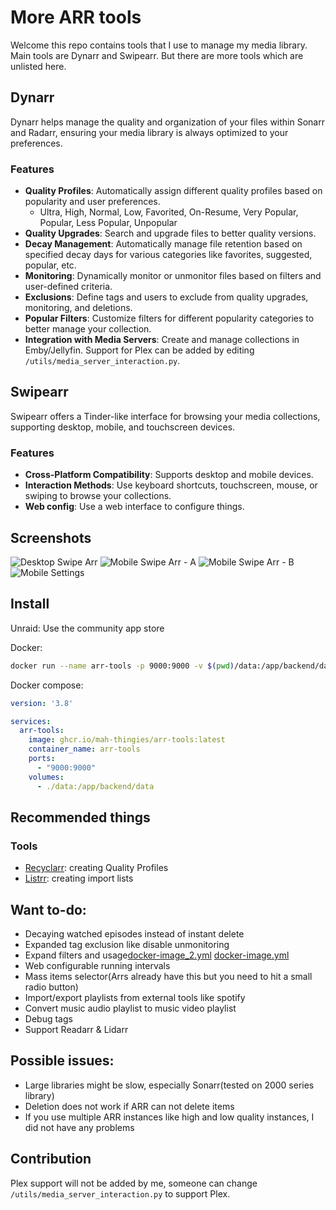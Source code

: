 # More ARR tools
Welcome this repo contains tools that I use to manage my media library. Main tools are Dynarr and Swipearr. But there are more tools which are unlisted here.

## Dynarr
Dynarr helps manage the quality and organization of your files within Sonarr and Radarr, ensuring your media library is always optimized to your preferences.

### Features
- **Quality Profiles**: Automatically assign different quality profiles based on popularity and user preferences.
  - Ultra, High, Normal, Low, Favorited, On-Resume, Very Popular, Popular, Less Popular, Unpopular
- **Quality Upgrades**: Search and upgrade files to better quality versions.
- **Decay Management**: Automatically manage file retention based on specified decay days for various categories like favorites, suggested, popular, etc.
- **Monitoring**: Dynamically monitor or unmonitor files based on filters and user-defined criteria.
- **Exclusions**: Define tags and users to exclude from quality upgrades, monitoring, and deletions.
- **Popular Filters**: Customize filters for different popularity categories to better manage your collection.
- **Integration with Media Servers**: Create and manage collections in Emby/Jellyfin. Support for Plex can be added by editing `/utils/media_server_interaction.py`.

## Swipearr
Swipearr offers a Tinder-like interface for browsing your media collections, supporting desktop, mobile, and touchscreen devices.

### Features
- **Cross-Platform Compatibility**: Supports desktop and mobile devices.
- **Interaction Methods**: Use keyboard shortcuts, touchscreen, mouse, or swiping to browse your collections.
- **Web config**: Use a web interface to configure things.

## Screenshots
![Desktop Swipe Arr](screenshots/desktop_swipearr.png)
![Mobile Swipe Arr - A](screenshots/mobile_swipearr_a.png)
![Mobile Swipe Arr - B](screenshots/mobile_swipearr_b.png)
![Mobile Settings](screenshots/mobile_settings.png)


## Install
Unraid:
Use the community app store

Docker:
```sh
docker run --name arr-tools -p 9000:9000 -v $(pwd)/data:/app/backend/data ghcr.io/mah-thingies/arr-tools:latest
```

Docker compose:
```yml
version: '3.8'

services:
  arr-tools:
    image: ghcr.io/mah-thingies/arr-tools:latest
    container_name: arr-tools
    ports:
      - "9000:9000"
    volumes:
      - ./data:/app/backend/data
```

## Recommended things
### Tools
* [Recyclarr](https://github.com/recyclarr/recyclarr): creating Quality Profiles
* [Listrr](https://listrr.pro/): creating import lists

## Want to-do:
* Decaying watched episodes instead of instant delete
* Expanded tag exclusion like disable unmonitoring
* Expand filters and usage[docker-image_2.yml](.github%2Fworkflows%2Fdocker-image_2.yml)
[docker-image.yml](.github%2Fworkflows%2Fdocker-image.yml)
* Web configurable running intervals
* Mass items selector(Arrs already have this but you need to hit a small radio button)
* Import/export playlists from external tools like spotify
* Convert music audio playlist to music video playlist
* Debug tags
* Support Readarr & Lidarr

## Possible issues:
* Large libraries might be slow, especially Sonarr(tested on 2000 series library)
* Deletion does not work if ARR can not delete items
* If you use multiple ARR instances like high and low quality instances, I did not have any problems

## Contribution
Plex support will not be added by me, someone can change `/utils/media_server_interaction.py` to support Plex.
